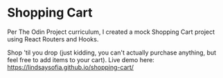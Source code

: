 # Shopping Cart

Per The Odin Project curriculum, I created a mock Shopping Cart project using React Routers and Hooks.

Shop 'til you drop (just kidding, you can't actually purchase anything, but feel free to add items to your cart). Live demo here: https://lindsaysofia.github.io/shopping-cart/
